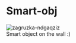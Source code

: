 # Smart-obj
![zagruzka-ndgaqziz](https://github.com/localhost-four/Smart-obj/assets/119116574/cae9c3f9-1843-4cf0-8573-d0058d28db1b)
<br>
Smart object on the wall :)
